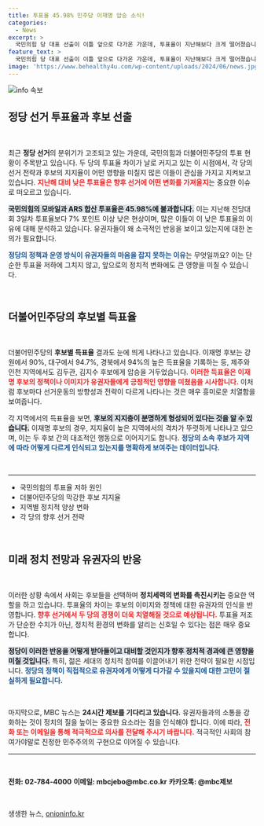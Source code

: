 ```yaml
---
title: 투표율 45.98% 민주당 이재명 압승 소식!
categories:
  - News
excerpt: >
  국민의힘 당 대표 선출이 이틀 앞으로 다가온 가운데, 투표율이 지난해보다 크게 떨어졌습니다. 반면, 더불어민주당의 이재명 후보는 전국 순회경선에서 압도적 득표율을 기록하며 선두를 지키고 있습니다.
feature_text: >
  국민의힘 당 대표 선출이 이틀 앞으로 다가온 가운데, 투표율이 지난해보다 크게 떨어졌습니다. 반면, 더불어민주당의 이재명 후보는 전국 순회경선에서 압도적 득표율을 기록하며 선두를 지키고 있습니다.
image: 'https://www.behealthy4u.com/wp-content/uploads/2024/06/news.jpg'
---
```


<p><img src="https://www.behealthy4u.com/wp-content/uploads/2024/06/news.jpg" alt="info 속보" /></p>

<h2 data-ke-size="size26">정당 선거 투표율과 후보 선출</h2>

<p data-ke-size="size16">&nbsp;</p>

<p>최근 <b>정당 선거</b>의 분위기가 고조되고 있는 가운데, 국민의힘과 더불어민주당의 투표 현황이 주목받고 있습니다. 두 당의 투표율 차이가 날로 커지고 있는 이 시점에서, 각 당의 선거 전략과 후보의 지지율이 어떤 영향을 미칠지 많은 이들이 관심을 가지고 지켜보고 있습니다. <b><span style="color: #ee2323;">지난해 대비 낮은 투표율은 향후 선거에 어떤 변화를 가져올지</span></b>는 중요한 이슈로 떠오르고 있습니다.</p>

<p><b><span style="background-color: #21538527;">국민의힘의 모바일과 ARS 합산 투표율은 45.98%에 불과합니다.</span></b> 이는 지난해 전당대회 3일차 투표율보다 7% 포인트 이상 낮은 현상이며, 많은 이들이 이 낮은 투표율의 이유에 대해 분석하고 있습니다. 유권자들이 왜 소극적인 반응을 보이고 있는지에 대한 논의가 필요합니다. </p>

<p><b><span style="color: #1a5490;">정당의 정책과 운영 방식이 유권자들의 마음을 잡지 못하는 이유</span></b>는 무엇일까요? 이는 단순한 투표율 저하에 그치지 않고, 앞으로의 정치적 변화에도 큰 영향을 미칠 수 있습니다.</p>

<p data-ke-size="size16">&nbsp;</p>

<h2 data-ke-size="size26">더불어민주당의 후보별 득표율</h2>

<p data-ke-size="size16">&nbsp;</p>

<p>더불어민주당의 <b>후보별 득표율</b> 결과도 눈에 띄게 나타나고 있습니다. 이재명 후보는 강원에서 90%, 대구에서 94.7%, 경북에서 94%의 높은 득표율을 기록하는 등, 제주와 인천 지역에서도 김두관, 김지수 후보에게 압승을 거두었습니다. <b><span style="color: #ee2323;">이러한 득표율은 이재명 후보의 정책이나 이미지가 유권자들에게 긍정적인 영향을 미쳤음을 시사합니다.</span></b> 이처럼 후보마다 선거운동의 방향성과 전략이 다르게 나타나는 것은 매우 흥미로운 치열함을 보여줍니다.</p>

<p>각 지역에서의 득표율을 보면, <b><span style="background-color: #21538527;">후보의 지지층이 분명하게 형성되어 있다는 것을 알 수 있습니다.</span></b> 이재명 후보의 경우, 지지율이 높은 지역에서의 격차가 뚜렷하게 나타나고 있으며, 이는 두 후보 간의 대조적인 행동으로 이어지기도 합니다. <b><span style="color: #1a5490;">정당의 소속 후보가 지역에 따라 어떻게 다르게 인식되고 있는지를 명확하게 보여주는 데이터입니다.</span></b></p>

<p data-ke-size="size16">&nbsp;</p>

<hr style="border-top: 1px solid #d6d6d6;"/>

<ul>
    <li>국민의힘의 투표율 저하 원인</li>
    <li>더불어민주당의 막강한 후보 지지율</li>
    <li>지역별 정치적 양상 변화</li>
    <li>각 당의 향후 선거 전략</li>
</ul>

<p data-ke-size="size16">&nbsp;</p>

<h2 data-ke-size="size26">미래 정치 전망과 유권자의 반응</h2>

<p data-ke-size="size16">&nbsp;</p>

<p>이러한 상황 속에서 사회는 후보들을 선택하며 <b>정치세력의 변화를 촉진시키는</b> 중요한 역할을 하고 있습니다. 투표율의 차이는 후보의 이미지와 정책에 대한 유권자의 인식을 반영합니다. <b><span style="color: #ee2323;">향후 선거에서 두 당의 경쟁이 더욱 치열해질 것으로 예상됩니다.</span></b> 투표율 저조가 단순한 수치가 아닌, 정치적 환경의 변화를 알리는 신호일 수 있다는 점은 매우 중요합니다.</p>

<p><b><span style="background-color: #21538527;">정당이 이러한 반응을 어떻게 받아들이고 대비할 것인지가 향후 정치적 경과에 큰 영향을 미칠 것입니다.</span></b> 특히, 젊은 세대의 정치적 참여를 이끌어내기 위한 전략이 필요한 시점입니다. <b><span style="color: #1a5490;">정당의 정책이 직접적으로 유권자에게 어떻게 다가갈 수 있을지에 대한 고민이 절실하게 필요합니다.</span></b></p>

<p data-ke-size="size16">&nbsp;</p> 

<p>마지막으로, MBC 뉴스는 <b>24시간 제보를 기다리고 있습니다.</b> 유권자들과의 소통을 강화하는 것이 정치의 질을 높이는 중요한 요소라는 점을 인식해야 합니다. 이에 따라, <b><span style="color: #ee2323;">전화 또는 이메일을 통해 적극적으로 의사를 전달해 주시기 바랍니다.</span></b> 적극적인 사회의 참여가야말로 진정한 민주주의의 구현으로 이어질 수 있습니다. </p>

<hr style="border-top: 1px solid #d6d6d6;"/>

<p data-ke-size="size16">&nbsp;</p> 

<p><td style="text-align: center; height: 17px;"><b>전화: 02-784-4000</b></td>
<td style="text-align: center; height: 17px;"><b>이메일: mbcjebo@mbc.co.kr</b></td>
<td style="text-align: center; height: 17px;"><b>카카오톡: @mbc제보</b></td></p>

<p data-ke-size="size16">&nbsp;</p>
생생한 뉴스, <a href="https://onioninfo.kr" rel="dofollow">onioninfo.kr</a>


